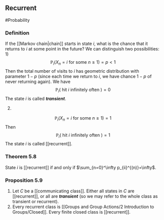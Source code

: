 ## Recurrent
#Probability 

### Definition
If the [[Markov chain|chain]] starts in state $i$, what is the chance that it returns to $i$ at some point in the future? We can distinguish two possibilities:
1)  
$$
\mathbb{P}_{i}\left(X_{n}=i \text { for some } n \geq 1\right)=p<1
$$
Then the total number of visits to $i$ has geometric distribution with parameter $1-p$ (since each time we return to $i$, we have chance $1-p$ of never returning again). We have
$$
\mathbb{P}_{i}(\text { hit } i \text { infinitely often })=0
$$
The state $i$ is called ***transient***.

2) 
$$
\mathbb{P}_{i}\left(X_{n}=i \text { for some } n \geq 1\right)=1
$$
Then
$$
\mathbb{P}_{i}(\text { hit } i \text { infinitely often })=1
$$
The state $i$ is called [[recurrent]].

### Theorem 5.8
State $i$ is [[recurrent]] if and only if $\sum_{n=0}^\infty p_{ii}^{(n)}=\infty$.

### Proposition 5.9
1) Let $C$ be a [[communicating class]]. Either all states in $C$ are [[recurrent]], or all are ***transient*** (so we may refer to the whole class as transient or recurrent).
2) Every recurrent class is [[Groups and Group Actions/2 Introduction to Groups/Closed]]. Every finite closed class is [[recurrent]].